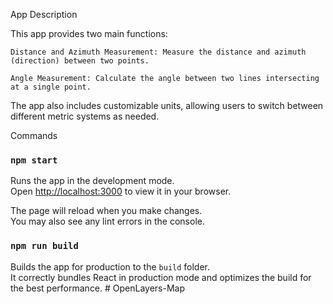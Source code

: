 App Description

This app provides two main functions:

    Distance and Azimuth Measurement: Measure the distance and azimuth (direction) between two points.

    Angle Measurement: Calculate the angle between two lines intersecting at a single point.

The app also includes customizable units, allowing users to switch between different metric systems as needed.





Commands

### `npm start`

Runs the app in the development mode.\
Open [http://localhost:3000](http://localhost:3000) to view it in your browser.

The page will reload when you make changes.\
You may also see any lint errors in the console.


### `npm run build`

Builds the app for production to the `build` folder.\
It correctly bundles React in production mode and optimizes the build for the best performance.
#   O p e n L a y e r s - M a p  
 